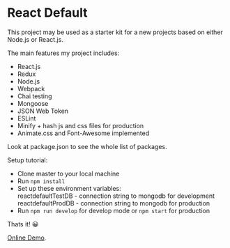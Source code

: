 # React Default

This project may be used as a starter kit for a new projects based on either Node.js or React.js.

The main features my project includes: 
- React.js
- Redux
- Node.js
- Webpack
- Chai testing
- Mongoose
- JSON Web Token
- ESLint
- Minify + hash js and css files for production
- Animate.css and Font-Awesome implemented

Look at package.json to see the whole list of packages.

Setup tutorial:
- Clone master to your local machine
- Run `npm install`
- Set up these environment variables: <br />
reactdefaultTestDB - connection string to mongodb for development <br />
reactdefaultProdDB - connection string to mongodb for production
- Run `npm run develop` for develop mode or `npm start` for production

Thats it! 😀

[Online Demo](https://reactdefault.herokuapp.com/).
